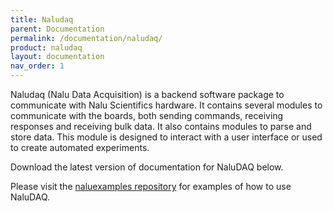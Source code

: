 ```yaml
---
title: Naludaq
parent: Documentation
permalink: /documentation/naludaq/
product: naludaq
layout: documentation
nav_order: 1
---
```


Naludaq (Nalu Data Acquisition) is a backend software package to communicate with Nalu Scientifics hardware. It contains several modules to communicate with the boards, both sending commands, receiving responses and receiving bulk data. It also contains modules to parse and store data. This module is designed to interact with a user interface or used to create automated experiments.

Download the latest version of documentation for NaluDAQ below.


Please visit the [naluexamples repository](https://github.com/NaluScientific/naluexamples) for examples of how to use NaluDAQ.
